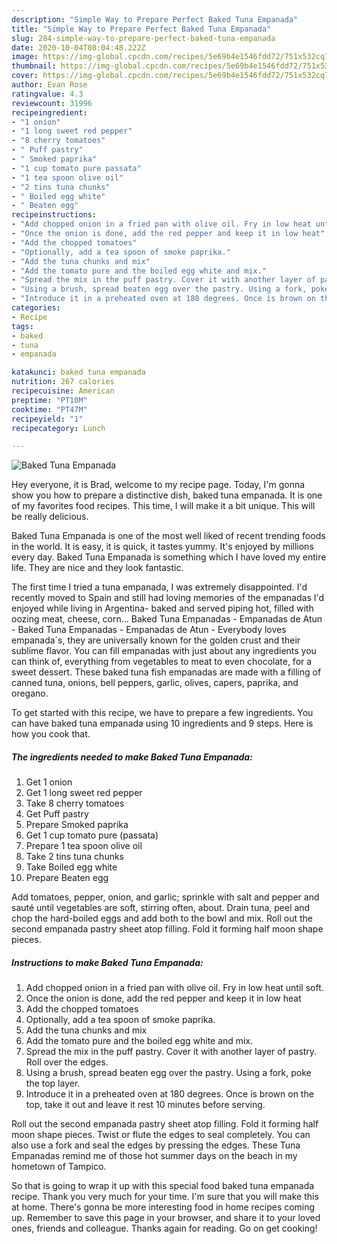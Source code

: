 ```yaml
---
description: "Simple Way to Prepare Perfect Baked Tuna Empanada"
title: "Simple Way to Prepare Perfect Baked Tuna Empanada"
slug: 284-simple-way-to-prepare-perfect-baked-tuna-empanada
date: 2020-10-04T08:04:48.222Z
image: https://img-global.cpcdn.com/recipes/5e69b4e1546fdd72/751x532cq70/baked-tuna-empanada-recipe-main-photo.jpg
thumbnail: https://img-global.cpcdn.com/recipes/5e69b4e1546fdd72/751x532cq70/baked-tuna-empanada-recipe-main-photo.jpg
cover: https://img-global.cpcdn.com/recipes/5e69b4e1546fdd72/751x532cq70/baked-tuna-empanada-recipe-main-photo.jpg
author: Evan Rose
ratingvalue: 4.3
reviewcount: 31996
recipeingredient:
- "1 onion"
- "1 long sweet red pepper"
- "8 cherry tomatoes"
- " Puff pastry"
- " Smoked paprika"
- "1 cup tomato pure passata"
- "1 tea spoon olive oil"
- "2 tins tuna chunks"
- " Boiled egg white"
- " Beaten egg"
recipeinstructions:
- "Add chopped onion in a fried pan with olive oil. Fry in low heat until soft."
- "Once the onion is done, add the red pepper and keep it in low heat"
- "Add the chopped tomatoes"
- "Optionally, add a tea spoon of smoke paprika."
- "Add the tuna chunks and mix"
- "Add the tomato pure and the boiled egg white and mix."
- "Spread the mix in the puff pastry. Cover it with another layer of pastry. Roll over the edges."
- "Using a brush, spread beaten egg over the pastry. Using a fork, poke the top layer."
- "Introduce it in a preheated oven at 180 degrees. Once is brown on the top, take it out and leave it rest 10 minutes before serving."
categories:
- Recipe
tags:
- baked
- tuna
- empanada

katakunci: baked tuna empanada 
nutrition: 267 calories
recipecuisine: American
preptime: "PT10M"
cooktime: "PT47M"
recipeyield: "1"
recipecategory: Lunch

---
```



![Baked Tuna Empanada](https://img-global.cpcdn.com/recipes/5e69b4e1546fdd72/751x532cq70/baked-tuna-empanada-recipe-main-photo.jpg)

Hey everyone, it is Brad, welcome to my recipe page. Today, I'm gonna show you how to prepare a distinctive dish, baked tuna empanada. It is one of my favorites food recipes. This time, I will make it a bit unique. This will be really delicious.

Baked Tuna Empanada is one of the most well liked of recent trending foods in the world. It is easy, it is quick, it tastes yummy. It's enjoyed by millions every day. Baked Tuna Empanada is something which I have loved my entire life. They are nice and they look fantastic.

The first time I tried a tuna empanada, I was extremely disappointed. I&#39;d recently moved to Spain and still had loving memories of the empanadas I&#39;d enjoyed while living in Argentina- baked and served piping hot, filled with oozing meat, cheese, corn… Baked Tuna Empanadas - Empanadas de Atun - Baked Tuna Empanadas - Empanadas de Atun - Everybody loves empanada´s, they are universally known for the golden crust and their sublime flavor. You can fill empanadas with just about any ingredients you can think of, everything from vegetables to meat to even chocolate, for a sweet dessert. These baked tuna fish empanadas are made with a filling of canned tuna, onions, bell peppers, garlic, olives, capers, paprika, and oregano.


To get started with this recipe, we have to prepare a few ingredients. You can have baked tuna empanada using 10 ingredients and 9 steps. Here is how you cook that.

<!--inarticleads1-->

##### The ingredients needed to make Baked Tuna Empanada:

1. Get 1 onion
1. Get 1 long sweet red pepper
1. Take 8 cherry tomatoes
1. Get  Puff pastry
1. Prepare  Smoked paprika
1. Get 1 cup tomato pure (passata)
1. Prepare 1 tea spoon olive oil
1. Take 2 tins tuna chunks
1. Take  Boiled egg white
1. Prepare  Beaten egg


Add tomatoes, pepper, onion, and garlic; sprinkle with salt and pepper and sauté until vegetables are soft, stirring often, about. Drain tuna, peel and chop the hard-boiled eggs and add both to the bowl and mix. Roll out the second empanada pastry sheet atop filling. Fold it forming half moon shape pieces. 

<!--inarticleads2-->

##### Instructions to make Baked Tuna Empanada:

1. Add chopped onion in a fried pan with olive oil. Fry in low heat until soft.
1. Once the onion is done, add the red pepper and keep it in low heat
1. Add the chopped tomatoes
1. Optionally, add a tea spoon of smoke paprika.
1. Add the tuna chunks and mix
1. Add the tomato pure and the boiled egg white and mix.
1. Spread the mix in the puff pastry. Cover it with another layer of pastry. Roll over the edges.
1. Using a brush, spread beaten egg over the pastry. Using a fork, poke the top layer.
1. Introduce it in a preheated oven at 180 degrees. Once is brown on the top, take it out and leave it rest 10 minutes before serving.


Roll out the second empanada pastry sheet atop filling. Fold it forming half moon shape pieces. Twist or flute the edges to seal completely. You can also use a fork and seal the edges by pressing the edges. These Tuna Empanadas remind me of those hot summer days on the beach in my hometown of Tampico. 

So that is going to wrap it up with this special food baked tuna empanada recipe. Thank you very much for your time. I'm sure that you will make this at home. There's gonna be more interesting food in home recipes coming up. Remember to save this page in your browser, and share it to your loved ones, friends and colleague. Thanks again for reading. Go on get cooking!
